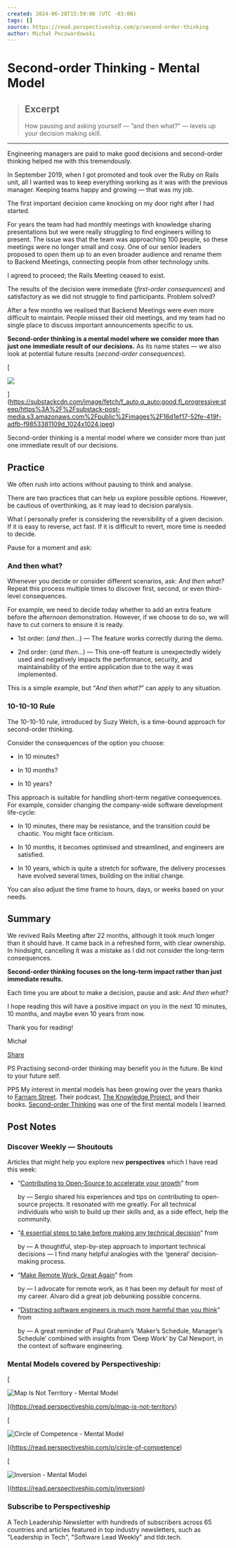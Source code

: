 ```yaml
---
created: 2024-06-28T15:59:06 (UTC -03:00)
tags: []
source: https://read.perspectiveship.com/p/second-order-thinking
author: Michał Poczwardowski
---
```


# Second-order Thinking - Mental Model

> ## Excerpt
> How pausing and asking yourself — ”and then what?” — levels up your decision making skill.

---
Engineering managers are paid to make good decisions and second-order thinking helped me with this tremendously.

In September 2019, when I got promoted and took over the Ruby on Rails unit, all I wanted was to keep everything working as it was with the previous manager. Keeping teams happy and growing — that was my job.

The first important decision came knocking on my door right after I had started.

For years the team had had monthly meetings with knowledge sharing presentations but we were really struggling to find engineers willing to present. The issue was that the team was approaching 100 people, so these meetings were no longer small and cosy. One of our senior leaders proposed to open them up to an even broader audience and rename them to Backend Meetings, connecting people from other technology units.

I agreed to proceed; the Rails Meeting ceased to exist.

The results of the decision were immediate (_first-order consequences_) and satisfactory as we did not struggle to find participants. Problem solved?

After a few months we realised that Backend Meetings were even more difficult to maintain. People missed their old meetings, and my team had no single place to discuss important announcements specific to us.

**Second-order thinking is a mental model where we consider more than just one immediate result of our decisions.** As its name states — we also look at potential future results (_second-order consequences_).

[

![](https://substackcdn.com/image/fetch/w_1456,c_limit,f_auto,q_auto:good,fl_progressive:steep/https%3A%2F%2Fsubstack-post-media.s3.amazonaws.com%2Fpublic%2Fimages%2F16d1ef17-52fe-419f-adfb-f9853381109d_1024x1024.jpeg)

](https://substackcdn.com/image/fetch/f_auto,q_auto:good,fl_progressive:steep/https%3A%2F%2Fsubstack-post-media.s3.amazonaws.com%2Fpublic%2Fimages%2F16d1ef17-52fe-419f-adfb-f9853381109d_1024x1024.jpeg)

Second-order thinking is a mental model where we consider more than just one immediate result of our decisions.

## Practice

We often rush into actions without pausing to think and analyse.

There are two practices that can help us explore possible options. However, be cautious of overthinking, as it may lead to decision paralysis.

What I personally prefer is considering the reversibility of a given decision. If it is easy to reverse, act fast. If it is difficult to revert, more time is needed to decide.

Pause for a moment and ask:

### And then what?

Whenever you decide or consider different scenarios, ask: _And then what?_ Repeat this process multiple times to discover first, second, or even third-level consequences.

For example, we need to decide today whether to add an extra feature before the afternoon demonstration. However, if we choose to do so, we will have to cut corners to ensure it is ready.

-   1st order: (_and then..._) — The feature works correctly during the demo.
    
-   2nd order: (_and then..._) — This one-off feature is unexpectedly widely used and negatively impacts the performance, security, and maintainability of the entire application due to the way it was implemented.
    

This is a simple example, but “_And then what?_” can apply to any situation.

### 10-10-10 Rule

The 10-10-10 rule, introduced by Suzy Welch, is a time-bound approach for second-order thinking.

Consider the consequences of the option you choose:

-   In 10 minutes?
    
-   In 10 months?
    
-   In 10 years?
    

This approach is suitable for handling short-term negative consequences. For example, consider changing the company-wide software development life-cycle:

-   In 10 minutes, there may be resistance, and the transition could be chaotic. You might face criticism.
    
-   In 10 months, it becomes optimised and streamlined, and engineers are satisfied.
    
-   In 10 years, which is quite a stretch for software, the delivery processes have evolved several times, building on the initial change.
    

You can also adjust the time frame to hours, days, or weeks based on your needs.

## Summary

We revived Rails Meeting after 22 months, although it took much longer than it should have. It came back in a refreshed form, with clear ownership. In hindsight, cancelling it was a mistake as I did not consider the long-term consequences.

**Second-order thinking focuses on the long-term impact rather than just immediate results.**

Each time you are about to make a decision, pause and ask: _And then what?_

I hope reading this will have a positive impact on you in the next 10 minutes, 10 months, and maybe even 10 years from now.

Thank you for reading!

Michał

[Share](https://read.perspectiveship.com/p/second-order-thinking?utm_source=substack&utm_medium=email&utm_content=share&action=share&token=eyJ1c2VyX2lkIjo4NzQ3Mjg5LCJwb3N0X2lkIjoxNDQzMDQ0ODQsImlhdCI6MTcxOTU5OTc1OCwiZXhwIjoxNzIyMTkxNzU4LCJpc3MiOiJwdWItMjA3MjcwOCIsInN1YiI6InBvc3QtcmVhY3Rpb24ifQ.Rtw0iMA8AZC9Ic67Gly_Nn7wdgEkKQa1Sypoc3HzDFI)

  
PS Practising second-order thinking may benefit you in the future. Be kind to your future self.

PPS My interest in mental models has been growing over the years thanks to [Farnam Street](https://fs.blog/). Their podcast, [The Knowledge Project](https://fs.blog/knowledge-project-podcast/), and their books. [Second-order Thinking](https://fs.blog/second-order-thinking/) was one of the first mental models I learned.

## Post Notes

### Discover Weekly — Shoutouts

Articles that might help you explore new **perspectives** which I have read this week:

-   “[Contributing to Open-Source to accelerate your growth](https://makemeacto.substack.com/p/contributing-to-open-source-to-accelerate)” from
    
    by — Sergio shared his experiences and tips on contributing to open-source projects. It resonated with me greatly. For all technical individuals who wish to build up their skills and, as a side effect, help the community.
-   “[4 essential steps to take before making any technical decision](https://thetshaped.dev/p/4-essential-steps-before-technical-decision)” from
    
    by — A thoughtful, step-by-step approach to important technical decisions — I find many helpful analogies with the ‘general’ decision-making process.
-   “[Make Remote Work, Great Again](https://leadshorizons.com/p/make-remote-work-great-again)” from
    
    by — I advocate for remote work, as it has been my default for most of my career. Alvaro did a great job debunking possible concerns.
-   “[Distracting software engineers is much more harmful than you think](https://zaidesanton.substack.com/p/the-biggest-problem-in-todays-work)” from
    
    by — A great reminder of Paul Graham’s ‘Maker’s Schedule, Manager’s Schedule’ combined with insights from ‘Deep Work’ by Cal Newport, in the context of software engineering.

### Mental Models covered by Perspectiveship:

[

![Map Is Not Territory - Mental Model](https://substackcdn.com/image/fetch/w_140,h_140,c_fill,f_auto,q_auto:good,fl_progressive:steep,g_auto/https%3A%2F%2Fsubstack-post-media.s3.amazonaws.com%2Fpublic%2Fimages%2F64a4f7b8-9d97-4461-98da-c3939e9fc4d7_1024x1024.jpeg)

](https://read.perspectiveship.com/p/map-is-not-territory)

[

![Circle of Competence - Mental Model](https://substackcdn.com/image/fetch/w_140,h_140,c_fill,f_auto,q_auto:good,fl_progressive:steep,g_auto/https%3A%2F%2Fsubstack-post-media.s3.amazonaws.com%2Fpublic%2Fimages%2Fc2c7d0a2-4041-4132-888a-31c7226dfad4_1024x1024.jpeg)

](https://read.perspectiveship.com/p/circle-of-competence)

[

![Inversion - Mental Model](https://substackcdn.com/image/fetch/w_140,h_140,c_fill,f_auto,q_auto:good,fl_progressive:steep,g_auto/https%3A%2F%2Fsubstack-post-media.s3.amazonaws.com%2Fpublic%2Fimages%2Fae1eb046-d4f1-4174-a75b-f561ba7e73b7_1024x1024.png)

](https://read.perspectiveship.com/p/inversion)

### Subscribe to Perspectiveship

A Tech Leadership Newsletter with hundreds of subscribers across 65 countries and articles featured in top industry newsletters, such as "Leadership in Tech", "Software Lead Weekly" and tldr.tech.
